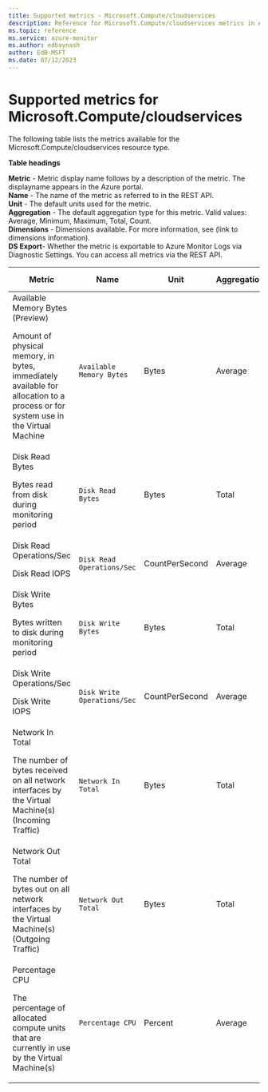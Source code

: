 ```yaml
---
title: Supported metrics - Microsoft.Compute/cloudservices
description: Reference for Microsoft.Compute/cloudservices metrics in Azure Monitor.
ms.topic: reference
ms.service: azure-monitor
ms.author: edbaynash
author: EdB-MSFT
ms.date: 07/12/2023
---
```

# Supported metrics for Microsoft.Compute/cloudservices  
<!-- Data source : naam-->


The following table lists the metrics available for the Microsoft.Compute/cloudservices resource type.

  

**Table headings**
  
**Metric** - Metric display name follows by a description of the metric. The displayname appears in the Azure portal.  
**Name** - The name of the metric as referred to in the REST API.  
**Unit** - The default units used for the metric.  
**Aggregation** - The default aggregation type for this metric. Valid values: Average, Minimum, Maximum, Total, Count.  
**Dimensions** - Dimensions available. For more information, see (link to dimensions information).  
**DS Export**- Whether the metric is exportable to Azure Monitor Logs via Diagnostic Settings.  You can access all metrics via the REST API.  
  
  
|Metric|Name|Unit|Aggregation|Dimensions|DS Export|
|---|---|---|---|---|---|
|Available Memory Bytes (Preview)<p><p>Amount of physical memory, in bytes, immediately available for allocation to a process or for system use in the Virtual Machine |`Available Memory Bytes` |Bytes |Average |RoleInstanceId, RoleId |Yes|
|Disk Read Bytes<p><p>Bytes read from disk during monitoring period |`Disk Read Bytes` |Bytes |Total |RoleInstanceId, RoleId |Yes|
|Disk Read Operations/Sec<p><p>Disk Read IOPS |`Disk Read Operations/Sec` |CountPerSecond |Average |RoleInstanceId, RoleId |Yes|
|Disk Write Bytes<p><p>Bytes written to disk during monitoring period |`Disk Write Bytes` |Bytes |Total |RoleInstanceId, RoleId |Yes|
|Disk Write Operations/Sec<p><p>Disk Write IOPS |`Disk Write Operations/Sec` |CountPerSecond |Average |RoleInstanceId, RoleId |Yes|
|Network In Total<p><p>The number of bytes received on all network interfaces by the Virtual Machine(s) (Incoming Traffic) |`Network In Total` |Bytes |Total |RoleInstanceId, RoleId |Yes|
|Network Out Total<p><p>The number of bytes out on all network interfaces by the Virtual Machine(s) (Outgoing Traffic) |`Network Out Total` |Bytes |Total |RoleInstanceId, RoleId |Yes|
|Percentage CPU<p><p>The percentage of allocated compute units that are currently in use by the Virtual Machine(s) |`Percentage CPU` |Percent |Average |RoleInstanceId, RoleId |Yes|


<!--Gen Date:  Wed Jul 12 2023 17:59:09 GMT+0300 (Israel Daylight Time)-->